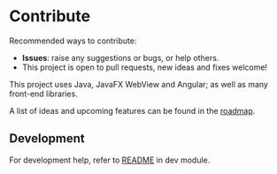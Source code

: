 # Contribute
Recommended ways to contribute:
- **Issues**: raise any suggestions or bugs, or help others.
- This project is open to pull requests, new ideas and fixes welcome!

This project uses Java, JavaFX WebView and Angular; as well as many front-end libraries.

A list of ideas and upcoming features can be found in the [roadmap](roadmap.md).

## Development
For development help, refer to [README](parrot-manager-dev/README.md) in dev module.
